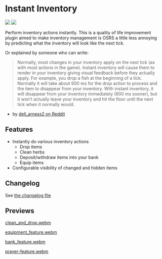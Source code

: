 # Instant Inventory

[![](https://img.shields.io/endpoint?url=https://api.runelite.net/pluginhub/shields/rank/plugin/instant-inventory)](https://runelite.net/plugin-hub/show/instant-inventory)
[![](https://img.shields.io/endpoint?url=https://api.runelite.net/pluginhub/shields/installs/plugin/instant-inventory)](https://runelite.net/plugin-hub/show/instant-inventory)

Perform inventory actions instantly.
This is a quality of life improvement plugin aimed to make inventory management is OSRS a
little less annoying by predicting what the inventory will look like the next tick.

Or explained by someone who can write:

> Normally, most changes in your inventory apply on the next tick (as with most actions in the game). Instant inventory
> will cause them to render in your inventory giving visual feedback before they actually apply. For example, you drop a
> fish at the beginning of a tick. Normally it will take about 600 ms for the drop action to process and the item to
> disappear from your inventory. With instant inventory, it will disappear from your inventory immediately (600 ms
> sooner), but it won’t actually leave your inventory and hit the floor until the next tick when it normally would.

- by [dell_arness2 on Reddit](https://www.reddit.com/r/2007scape/comments/142ljt5/comment/jn5794w)

## Features

* Instantly do various inventory actions
  * Drop items
  * Clean herbs
  * Deposit/withdraw items into your bank
  * Equip items
* Configurable visibility of changed and hidden items

## Changelog

See [the changelog file](./CHANGELOG.md)

## Previews

[clean_and_drop.webm](https://github.com/elgbar/instant-inventory/assets/1556738/7a97dbf5-8ff6-49e7-b92f-0bcd64fe66db)

[equipment_feature.webm](https://github.com/elgbar/instant-inventory/assets/1556738/5e5bf832-e335-4a6a-b8a7-2e2aa4a6c785)

[bank_feature.webm](https://github.com/elgbar/instant-inventory/assets/1556738/ffb93f2d-f57c-445a-b47d-1de9eab34f74)

[prayer-feature.webm](https://github.com/user-attachments/assets/2b936926-5bd8-4184-86c7-e8ecb2720e9c)
